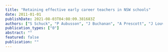 ```yaml
---
title: "Retaining effective early career teachers in NSW schools"
date: 2011-01-01
publishDate: 2021-08-03T04:08:09.381683Z
authors: ["S Schuck", "P Aubusson", "J Buchanan", "A Prescott", "J Louviere", "P Burke"]
publication_types: ["0"]
abstract: ""
featured: false
publication: ""
---
```



